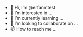 - 👋 Hi, I’m @erfanmtest
- 👀 I’m interested in ...
- 🌱 I’m currently learning ...
- 💞️ I’m looking to collaborate on ...
- 📫 How to reach me ...

<!---
erfanmtest/erfanmtest is a ✨ special ✨ repository because its `README.md` (this file) appears on your GitHub profile.
You can click the Preview link to take a look at your changes.
--->
